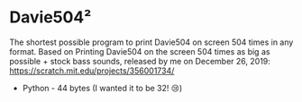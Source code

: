 # Davie504²
The shortest possible program to print Davie504 on screen 504 times in any format. Based on Printing Davie504 on the screen 504 times as big as possible + stock bass sounds, released by me on December 26, 2019: https://scratch.mit.edu/projects/356001734/
* Python - 44 bytes (I wanted it to be 32! 😢)